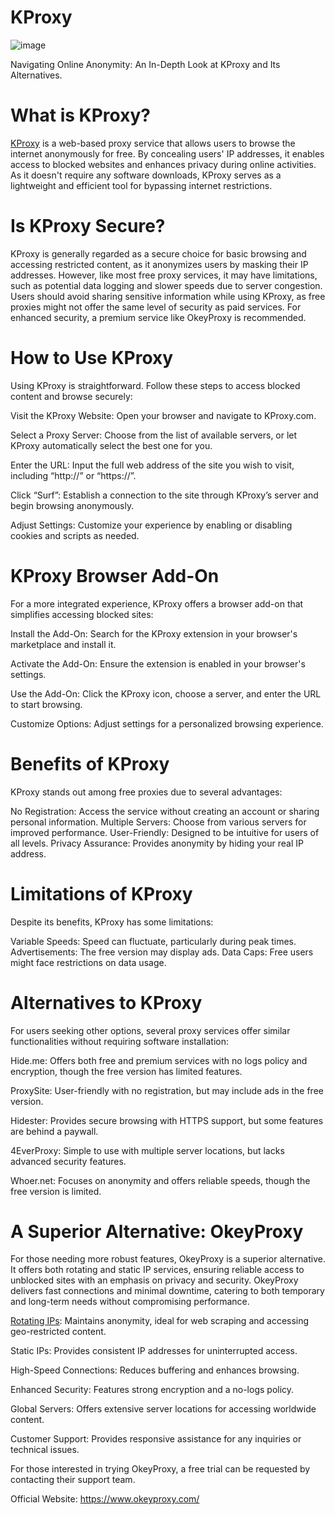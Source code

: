 # KProxy
![image](https://github.com/user-attachments/assets/a457dbce-1e94-437c-b9b4-32631775e866)

Navigating Online Anonymity: An In-Depth Look at KProxy and Its Alternatives.

# What is KProxy?
[KProxy](https://www.okeyproxy.com/proxy/how-to-use-kproxy-unblocked/) is a web-based proxy service that allows users to browse the internet anonymously for free. By concealing users' IP addresses, it enables access to blocked websites and enhances privacy during online activities. As it doesn't require any software downloads, KProxy serves as a lightweight and efficient tool for bypassing internet restrictions.

# Is KProxy Secure?
KProxy is generally regarded as a secure choice for basic browsing and accessing restricted content, as it anonymizes users by masking their IP addresses. However, like most free proxy services, it may have limitations, such as potential data logging and slower speeds due to server congestion. Users should avoid sharing sensitive information while using KProxy, as free proxies might not offer the same level of security as paid services. For enhanced security, a premium service like OkeyProxy is recommended.

# How to Use KProxy
Using KProxy is straightforward. Follow these steps to access blocked content and browse securely:

Visit the KProxy Website: Open your browser and navigate to KProxy.com.

Select a Proxy Server: Choose from the list of available servers, or let KProxy automatically select the best one for you.

Enter the URL: Input the full web address of the site you wish to visit, including “http://” or “https://”.

Click “Surf”: Establish a connection to the site through KProxy’s server and begin browsing anonymously.

Adjust Settings: Customize your experience by enabling or disabling cookies and scripts as needed.

# KProxy Browser Add-On
For a more integrated experience, KProxy offers a browser add-on that simplifies accessing blocked sites:

Install the Add-On: Search for the KProxy extension in your browser's marketplace and install it.

Activate the Add-On: Ensure the extension is enabled in your browser's settings.

Use the Add-On: Click the KProxy icon, choose a server, and enter the URL to start browsing.

Customize Options: Adjust settings for a personalized browsing experience.

# Benefits of KProxy
KProxy stands out among free proxies due to several advantages:

No Registration: Access the service without creating an account or sharing personal information.
Multiple Servers: Choose from various servers for improved performance.
User-Friendly: Designed to be intuitive for users of all levels.
Privacy Assurance: Provides anonymity by hiding your real IP address.

# Limitations of KProxy
Despite its benefits, KProxy has some limitations:

Variable Speeds: Speed can fluctuate, particularly during peak times.
Advertisements: The free version may display ads.
Data Caps: Free users might face restrictions on data usage.

# Alternatives to KProxy
For users seeking other options, several proxy services offer similar functionalities without requiring software installation:

Hide.me: Offers both free and premium services with no logs policy and encryption, though the free version has limited features.

ProxySite: User-friendly with no registration, but may include ads in the free version.

Hidester: Provides secure browsing with HTTPS support, but some features are behind a paywall.

4EverProxy: Simple to use with multiple server locations, but lacks advanced security features.

Whoer.net: Focuses on anonymity and offers reliable speeds, though the free version is limited.

# A Superior Alternative: OkeyProxy
For those needing more robust features, OkeyProxy is a superior alternative. It offers both rotating and static IP services, ensuring reliable access to unblocked sites with an emphasis on privacy and security. OkeyProxy delivers fast connections and minimal downtime, catering to both temporary and long-term needs without compromising performance.

[Rotating IPs](https://www.okeyproxy.com/en/residential-proxies): Maintains anonymity, ideal for web scraping and accessing geo-restricted content.

Static IPs: Provides consistent IP addresses for uninterrupted access.

High-Speed Connections: Reduces buffering and enhances browsing.

Enhanced Security: Features strong encryption and a no-logs policy.

Global Servers: Offers extensive server locations for accessing worldwide content.

Customer Support: Provides responsive assistance for any inquiries or technical issues.

For those interested in trying OkeyProxy, a free trial can be requested by contacting their support team.

Official Website: https://www.okeyproxy.com/
